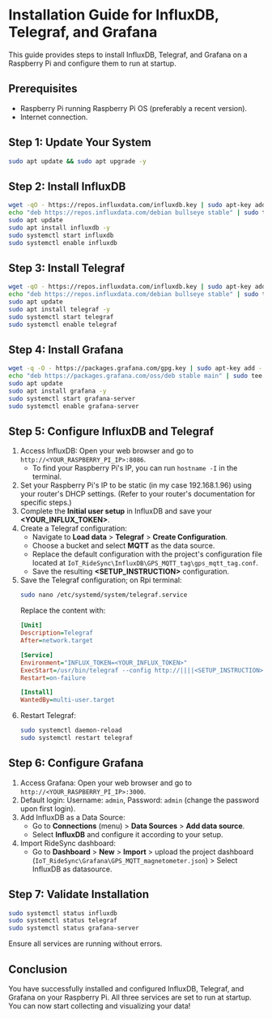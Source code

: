 
# Installation Guide for InfluxDB, Telegraf, and Grafana

This guide provides steps to install InfluxDB, Telegraf, and Grafana on a Raspberry Pi and configure them to run at startup.

## Prerequisites
- Raspberry Pi running Raspberry Pi OS (preferably a recent version).
- Internet connection.

## Step 1: Update Your System
```bash
sudo apt update && sudo apt upgrade -y
```

## Step 2: Install InfluxDB
```bash
wget -qO - https://repos.influxdata.com/influxdb.key | sudo apt-key add -
echo "deb https://repos.influxdata.com/debian bullseye stable" | sudo tee /etc/apt/sources.list.d/influxdb.list
sudo apt update
sudo apt install influxdb -y
sudo systemctl start influxdb
sudo systemctl enable influxdb
```

## Step 3: Install Telegraf
```bash
wget -qO - https://repos.influxdata.com/influxdb.key | sudo apt-key add -
echo "deb https://repos.influxdata.com/debian bullseye stable" | sudo tee /etc/apt/sources.list.d/influxdb.list
sudo apt update
sudo apt install telegraf -y
sudo systemctl start telegraf
sudo systemctl enable telegraf
```

## Step 4: Install Grafana
```bash
wget -q -O - https://packages.grafana.com/gpg.key | sudo apt-key add -
echo "deb https://packages.grafana.com/oss/deb stable main" | sudo tee /etc/apt/sources.list.d/grafana.list
sudo apt update
sudo apt install grafana -y
sudo systemctl start grafana-server
sudo systemctl enable grafana-server
```

## Step 5: Configure InfluxDB and Telegraf
1. Access InfluxDB: Open your web browser and go to `http://<YOUR_RASPBERRY_PI_IP>:8086`. 
   - To find your Raspberry Pi's IP, you can run `hostname -I` in the terminal.
2. Set your Raspberry Pi's IP to be static (in my case 192.168.1.96) using your router's DHCP settings. (Refer to your router's documentation for specific steps.)
3. Complete the **Initial user setup** in InfluxDB and save your **<YOUR_INFLUX_TOKEN>**.
4. Create a Telegraf configuration:
   - Navigate to **Load data** > **Telegraf** > **Create Configuration**.
   - Choose a bucket and select **MQTT** as the data source.
   - Replace the default configuration with the project's configuration file located at `IoT_RideSync\InfluxDB\GPS_MQTT_tag\gps_mqtt_tag.conf`.
   - Save the resulting **<SETUP_INSTRUCTION>** configuration.
5. Save the Telegraf configuration; on Rpi terminal:
   ```bash
   sudo nano /etc/systemd/system/telegraf.service
   ```
   Replace the content with:
   ```ini
   [Unit]
   Description=Telegraf
   After=network.target

   [Service]
   Environment="INFLUX_TOKEN=<YOUR_INFLUX_TOKEN>"
   ExecStart=/usr/bin/telegraf --config http://||||<SETUP_INSTRUCTION>(command to start the Telegraf agent running on your machine)||||
   Restart=on-failure

   [Install]
   WantedBy=multi-user.target
   ```
6. Restart Telegraf:
   ```bash
   sudo systemctl daemon-reload
   sudo systemctl restart telegraf
   ```

## Step 6: Configure Grafana
1. Access Grafana: Open your web browser and go to `http://<YOUR_RASPBERRY_PI_IP>:3000`.
2. Default login: Username: `admin`, Password: `admin` (change the password upon first login).
3. Add InfluxDB as a Data Source:
   - Go to **Connections** (menu) > **Data Sources** > **Add data source**.
   - Select **InfluxDB** and configure it according to your setup.
4. Import RideSync dashboard:
   - Go to **Dashboard** > **New** > **Import** > upload the project dashboard (`IoT_RideSync\Grafana\GPS_MQTT_magnetometer.json`) > Select InfluxDB as datasource.

## Step 7: Validate Installation
```bash
sudo systemctl status influxdb
sudo systemctl status telegraf
sudo systemctl status grafana-server
```
Ensure all services are running without errors.

## Conclusion
You have successfully installed and configured InfluxDB, Telegraf, and Grafana on your Raspberry Pi. All three services are set to run at startup. You can now start collecting and visualizing your data!

